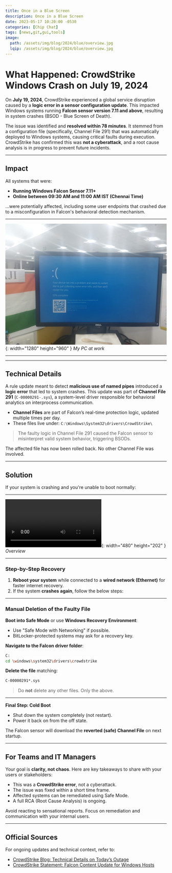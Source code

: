 ```yaml
---
title: Once in a Blue Screen 
description: Once in a Blue Screen 
date: 2023-05-17 10:20:00 -0530
categories: [Chip Chat]
tags: [news,git,gui,tools]
image:
  path: /assets/img/blog/2024/blue/overview.jpg
  lqip: /assets/img/blog/2024/blue/overview.jpg
---
```


# What Happened: CrowdStrike Windows Crash on July 19, 2024

On **July 19, 2024**, CrowdStrike experienced a global service disruption caused by a **logic error in a sensor configuration update**. This impacted Windows systems running **Falcon sensor version 7.11 and above**, resulting in system crashes (BSOD - Blue Screen of Death).

The issue was identified and **resolved within 78 minutes**. It stemmed from a configuration file (specifically, Channel File 291) that was automatically deployed to Windows systems, causing critical faults during execution. CrowdStrike has confirmed this was **not a cyberattack**, and a root cause analysis is in progress to prevent future incidents.

---

## Impact

All systems that were:

* **Running Windows Falcon Sensor 7.11+**
* **Online between 09:30 AM and 11:00 AM IST (Chennai Time)**

…were potentially affected, including some user endpoints that crashed due to a misconfiguration in Falcon's behavioral detection mechanism.

---

![Overview](assets/img/blog/2024/blue/BlueScreen.jpeg){: width="1280" height="960" }
_My PC at work_

---

---

## Technical Details

A rule update meant to detect **malicious use of named pipes** introduced a **logic error** that led to system crashes. This update was part of **Channel File 291** (`C-00000291-.sys`), a system-level driver responsible for behavioral analytics on interprocess communication.

* **Channel Files** are part of Falcon’s real-time protection logic, updated multiple times per day.
* These files live under:
  `C:\Windows\System32\drivers\CrowdStrike\`

> The faulty logic in Channel File 291 caused the Falcon sensor to misinterpret valid system behavior, triggering BSODs.

The affected file has now been rolled back. No other Channel File was involved.

---

## Solution

If your system is crashing and you're unable to boot normally:

---

![Overview](assets/img/blog/2024/blue/giphy.mp4){: width="480" height="202" }
_Overview_

---

### Step-by-Step Recovery

1. **Reboot your system** while connected to a **wired network (Ethernet)** for faster internet recovery.
2. If the system **crashes again**, follow the below steps:

---

### Manual Deletion of the Faulty File

**Boot into Safe Mode** or use **Windows Recovery Environment**:

* Use "Safe Mode with Networking" if possible.
* BitLocker-protected systems may ask for a recovery key.

**Navigate to the Falcon driver folder**:

```bash
C:
cd \windows\system32\drivers\crowdstrike
```

**Delete the file** matching:

```bash
C-00000291*.sys
```

> Do **not** delete any other files. Only the above.

---

**Final Step: Cold Boot**

* Shut down the system completely (not restart).
* Power it back on from the off state.

The Falcon sensor will download the **reverted (safe) Channel File** on next startup.

---

## For Teams and IT Managers

Your goal is **clarity, not chaos**. Here are key takeaways to share with your users or stakeholders:

* This was a **CrowdStrike error**, not a cyberattack.
* The issue was fixed within a short time frame.
* Affected systems can be remediated using Safe Mode.
* A full RCA (Root Cause Analysis) is ongoing.

Avoid reacting to sensational reports. Focus on remediation and communication with your internal users.

---

## Official Sources

For ongoing updates and technical context, refer to:

* [CrowdStrike Blog: Technical Details on Today’s Outage](https://www.crowdstrike.com/blog/technical-details-on-todays-outage/)
* [CrowdStrike Statement: Falcon Content Update for Windows Hosts](https://www.crowdstrike.com/blog/statement-on-falcon-content-update-for-windows-hosts/)

